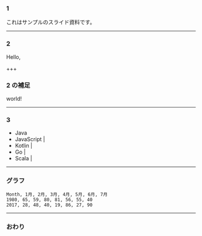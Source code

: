 ### 1


これはサンプルのスライド資料です。


---


### 2


Hello,


+++


### 2 の補足


world!


---


### 3


- Java
- JavaScript |
- Kotlin |
- Go |
- Scala |


---


### グラフ


<canvas data-chart="radar">


    Month, 1月, 2月, 3月, 4月, 5月, 6月, 7月
    1980, 65, 59, 80, 81, 56, 55, 40
    2017, 28, 48, 40, 19, 86, 27, 90


</canvas>


---


### おわり
